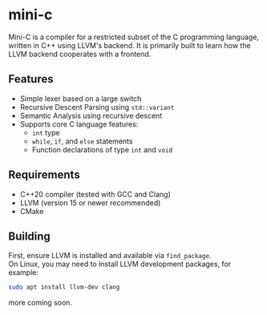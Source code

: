 # mini-c
Mini-C is a compiler for a restricted subset of the C programming language, written in C++ using LLVM's backend. It is primarily built to learn how the LLVM backend cooperates with a frontend. 

## Features
- Simple lexer based on a large switch
- Recursive Descent Parsing using `std::variant`
- Semantic Analysis using recursive descent
- Supports core C language features:
  - `int` type
  - `while`, `if`, and `else` statements
  - Function declarations of type `int` and `void`

## Requirements
- C++20 compiler (tested with GCC and Clang)
- LLVM (version 15 or newer recommended)
- CMake

## Building
First, ensure LLVM is installed and available via `find_package`.  
On Linux, you may need to install LLVM development packages, for example:

```sh
sudo apt install llvm-dev clang
```

more coming soon.
